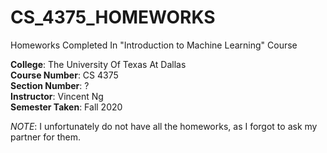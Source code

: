 # CS_4375_HOMEWORKS
Homeworks Completed In "Introduction to Machine Learning" Course

**College**: The University Of Texas At Dallas\
**Course Number**: CS 4375\
**Section Number**: ?\
**Instructor**: Vincent Ng\
**Semester Taken**: Fall 2020

*NOTE*: I unfortunately do not have all the homeworks, as I forgot to ask my partner for them.
